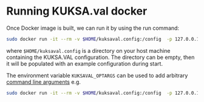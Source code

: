 # Running KUKSA.val docker

Once Docker image is built, we can run it by using the  run command:

```bash
sudo docker run -it --rm -v $HOME/kuksaval.config:/config  -p 127.0.0.1:8090:8090 -e LOG_LEVEL=ALL amd64/kuksa-val:0.1.1
```
where `$HOME/kuksaval.config` is a directory on your host machine containing the KUKSA.VAL configuration. The directory can be empty, then it will be populated with an example configuration during start.

The environment variable `KUKSAVAL_OPTARGS` can be used to add arbitrary [command line arguments](usage.md) e.g.

```bash
sudo docker run -it --rm -v $HOME/kuksaval.config:/config  -p 127.0.0.1:8090:8090 -e LOG_LEVEL=ALL -e KUKSAVAL_OPTARGS="--insecure" amd64/kuksa-val:0.1.1
```
